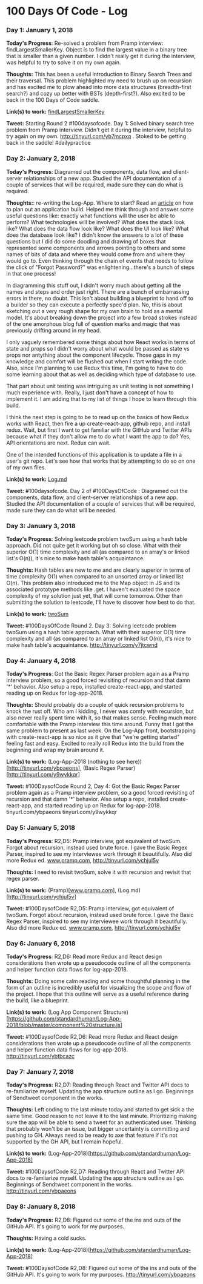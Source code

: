# 100 Days Of Code - Log

### Day 1: January 1, 2018

**Today's Progress**: Re-solved a problem from Pramp interview: findLargestSmallerKey. Object is to find the largest value in a binary tree that is smaller than a given number. I didn't really get it during the interview, was helpful to try to solve it on my own again.

**Thoughts:** This has been a useful introduction to Binary Search Trees and their traversal. This problem highlighted my need to brush up on recursion and has excited me to plow ahead into more data structures (breadth-first search?) and cozy up better with BSTs (depth-first?). Also excited to be back in the 100 Days of Code saddle.

**Link(s) to work:** [findLargestSmallerKey](http://tinyurl.com/yb7mcpxq)

**Tweet:** Starting Round 2 #100daysofcode. Day 1: Solved binary search tree problem from Pramp interview. Didn't get it during the interview, helpful to try again on my own.  http://tinyurl.com/yb7mcpxq  . Stoked to be getting back in the saddle! #dailypractice

### Day 2: January 2, 2018

**Today's Progress**: Diagramed out the components, data flow, and client-server relationships of a new app. Studied the API documentation of a couple of services that will be required, made sure they can do what is required. 

**Thoughts:**: re-writing the Log-App. Where to start? Read an [article](https://www.codementor.io/codementorteam/how-to-build-app-from-scratch-beginner-programmer-7z0atq56w) on how to plan out an application build. Helped me think through and answer some useful questions like: exactly what functions will the user be able to perform? What technologies will be involved? What does the stack look like? What does the data flow look like? What does the UI look like? What does the database look like? I didn't know the answers to a lot of these questions but I did do some doodling and drawing of boxes that represented some components and arrows pointing to others and some names of bits of data and where they would come from and where they would go to. Even thinking through the chain of events that needs to follow the click of "Forgot Password?" was enlightening...there's a bunch of steps in that one process!

In diagramming this stuff out, I didn't worry much about getting all the names and steps and order just right. There are a bunch of embarrassing errors in there, no doubt. This isn't about building a blueprint to hand off to a builder so they can execute a perfectly spec'd plan. No, this is about sketching out a very rough shape for my own brain to hold as a mental model. It's about breaking down the project into a few broad strokes instead of the one amorphous blog full of question marks and magic that was previously drifting around in my head.

I only vaguely remembered some things about how React works in terms of state and props so I didn't worry about what would be passed as state vs props nor antything about the component lifecycle. Those gaps in my knowledge and comfort will be flushed out when I start writing the code. Also, since I'm planning to use Redux this time, I'm going to have to do some learning about that as well as deciding which type of database to use.

That part about unit testing was intriguing as unit testing is not something I much experience with. Really, I just don't have a concept of how to implement it. I am adding that to my list of things I hope to learn through this build.

I think the next step is going to be to read up on the basics of how Redux works with React, then fire a up create-react-app, github repo, and install redux. Wait, but first I want to get familiar with the GitHub and Twitter APIs because what if they don't allow me to do what I want the app to do? Yes, API orientations are next. Redux can wait.

One of the intended functions of this application is to update a file in a user's git repo. Let's see how that works that by attempting to do so on one of my own files.

**Link(s) to work:** [Log.md](http://tinyurl.com/ychjul5v)

**Tweet:** #100daysofcode. Day 2 of #100DaysOfCode : Diagramed out the components, data flow, and client-server relationships of a new app. Studied the API documentation of a couple of services that will be required, made sure they can do what will be needed. 

### Day 3: January 3, 2018

**Today's Progress**: Solving leetcode problem twoSum using a hash table approach. Did not quite get it working but oh so close. What with their superior O(1) time complexity and all (as compared to an array's or linked list's O(n)), it's nice to make hash table's acquaintance. 

**Thoughts:** Hash tables are new to me and are clearly superior in terms of time complexity O(1) when compared to an unsorted array or linked list O(n). This problem also introduced me to the Map object in JS and its associated prototype methods like .get. I haven't evaluated the space complexity of my solution just yet, that will come tomorrow. Other than submitting the solution to leetcode, I'll have to discover how best to do that.

**Link(s) to work:** [twoSum](https://github.com/standardhuman/Interview-Practice/blob/master/leetcode/01_twosums.js)

**Tweet:** #100DaysOfCode Round 2. Day 3: Solving leetcode problem twoSum using a hash table approach. What with their superior O(1) time complexity and all (as compared to an array or linked list O(n)), it's nice to make hash table's acquaintance. http://tinyurl.com/y7jtcwnd 

### Day 4: January 4, 2018

**Today's Progress**: Got the Basic Regex Parser problem again as a Pramp interview problem, so a good forced revisiting of recursion and that damn '*' behavior. Also setup a repo, installed create-react-app, and started reading up on Redux for log-app-2018.

**Thoughts:** Should probably do a couple of quick recursion problems to knock the rust off. Who am I kidding, I never was comfy with recursion, but also never really spent time with it, so that makes sense. Feeling much more comfortable with the Pramp interview this time around. Funny that I got the same problem to present as last week. On the Log-App front, bootstrapping with create-react-app is so nice as it give that "we're getting started" feeling fast and easy. Excited to really roll Redux into the build from the beginning and wrap my brain around it.

**Link(s) to work:** (Log-App-2018 (nothing to see here))[http://tinyurl.com/ybpaeons],  (Basic Regex Parser)[http://tinyurl.com/y9wykkqr]

**Tweet:** #100DaysofCode Round 2, Day 4: Got the Basic Regex Parser problem again as a Pramp interview problem, so a good forced revisiting of recursion and that damn '*' behavior. Also setup a repo, installed create-react-app, and started reading up on Redux for log-app-2018. tinyurl.com/ybpaeons tinyurl.com/y9wykkqr

### Day 5: January 5, 2018

**Today's Progress**: R2,D5: Pramp interview, got equivalent of twoSum. Forgot about recursion, instead used brute force. I gave the Basic Regex Parser, inspired to see my interviewee work through it beautifully. Also did more Redux ed. www.pramp.com, http://tinyurl.com/ychjul5v

**Thoughts:** I need to revisit twoSum, solve it with recursion and revisit that regex parser.

**Link(s) to work:** (Pramp)[www.pramp.com], (Log.md)[http://tinyurl.com/ychjul5v]

**Tweet:** #100DaysofCode R2,D5: Pramp interview, got equivalent of twoSum. Forgot about recursion, instead used brute force. I gave the Basic Regex Parser, inspired to see my interviewee work through it beautifully. Also did more Redux ed. www.pramp.com, http://tinyurl.com/ychjul5v

### Day 6: January 6, 2018

**Today's Progress**: R2,D6: Read more Redux and React design considerations then wrote up a pseudocode outline of all the components and helper function data flows for log-app-2018.

**Thoughts:** Doing some calm reading and some thoughtful planning in the form of an outline is incredibly useful for visualizing the scope and flow of the project. I hope that this outline will serve as a useful reference during the build, like a blueprint.

**Link(s) to work:** (Log App Component Structure)[https://github.com/standardhuman/Log-App-2018/blob/master/component%20structure.js]

**Tweet:** #100DaysofCode R2,D6: Read more Redux and React design considerations then wrote up a pseudocode outline of all the components and helper function data flows for log-app-2018. http://tinyurl.com/ybtbcazc

### Day 7: January 7, 2018

**Today's Progress:** R2,D7: Reading through React and Twitter API docs to re-famliarize myself. Updating the app structure outline as I go. Beginnings of Sendtweet component in the works.

**Thoughts:** Left coding to the last minute today and started to get sick a the same time. Good reason to not leave it to the last minute. Prioritizing making sure the app will be able to send a tweet for an authenticated user. Thinking that probably won't be an issue, but bigger uncertainty is committing and pushing to GH. Always need to be ready to axe that feature if it's not supported by the GH API, but I remain hopeful.

**Link(s) to work:** (Log-App-2018)[https://github.com/standardhuman/Log-App-2018]

**Tweet:** #100DaysofCode R2,D7: Reading through React and Twitter API docs to re-famliarize myself. Updating the app structure outline as I go. Beginnings of Sendtweet component in the works. http://tinyurl.com/ybpaeons

### Day 8: January 8, 2018

**Today's Progress:** R2,D8: Figured out some of the ins and outs of the GitHub API. It's going to work for my purposes. 

**Thoughts:** Having a cold sucks.

**Link(s) to work:** (Log-App-2018)[https://github.com/standardhuman/Log-App-2018]

**Tweet:** #100DaysofCode R2,D8: Figured out some of the ins and outs of the GitHub API. It's going to work for my purposes. http://tinyurl.com/ybpaeons